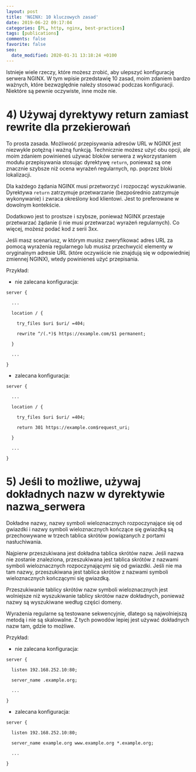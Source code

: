 ```yaml
---
layout: post
title: 'NGINX: 10 kluczowych zasad'
date: 2019-06-22 09:17:04
categories: [PL, http, nginx, best-practices]
tags: [publications]
comments: false
favorite: false
seo:
  date_modified: 2020-01-31 13:18:24 +0100
---
```


Istnieje wiele rzeczy, które możesz zrobić, aby ulepszyć konfigurację serwera NGINX. W tym wpisie przedstawię 10 zasad, moim zdaniem bardzo ważnych, które bezwzględnie należy stosować podczas konfiguracji. Niektóre są pewnie oczywiste, inne może nie.

# 4) Używaj dyrektywy return zamiast rewrite dla przekierowań

To prosta zasada. Możliwość przepisywania adresów URL w NGINX jest niezwykle potężną i ważną funkcją. Technicznie możesz użyć obu opcji, ale moim zdaniem powinieneś używać bloków serwera z wykorzystaniem modułu przepisywania stosując dyrektywę `return`, ponieważ są one znacznie szybsze niż ocena wyrażeń regularnych, np. poprzez bloki lokalizacji.

Dla każdego żądania NGINX musi przetworzyć i rozpocząć wyszukiwanie. Dyrektywa `return` zatrzymuje przetwarzanie (bezpośrednio zatrzymuje wykonywanie) i zwraca określony kod klientowi. Jest to preferowane w dowolnym kontekście.

Dodatkowo jest to prostsze i szybsze, ponieważ NGINX przestaje przetwarzać żądanie (i nie musi przetwarzać wyrażeń regularnych). Co więcej, możesz podać kod z serii 3xx.

Jeśli masz scenariusz, w którym musisz zweryfikować adres URL za pomocą wyrażenia regularnego lub musisz przechwycić elementy w oryginalnym adresie URL (które oczywiście nie znajdują się w odpowiedniej zmiennej NGINX), wtedy powinieneś użyć przepisania.

Przykład:

- nie zalecana konfiguracja:

```nginx
server {

  ...

  location / {

    try_files $uri $uri/ =404;

    rewrite ^/(.*)$ https://example.com/$1 permanent;

  }

  ...

}
```

- zalecana konfiguracja:

```nginx
server {

  ...

  location / {

    try_files $uri $uri/ =404;

    return 301 https://example.com$request_uri;

  }

  ...

}
```

# 5) Jeśli to możliwe, używaj dokładnych nazw w dyrektywie nazwa_serwera

Dokładne nazwy, nazwy symboli wieloznacznych rozpoczynające się od gwiazdki i nazwy symboli wieloznacznych kończące się gwiazdką są przechowywane w trzech tablica skrótów powiązanych z portami nasłuchiwania.

Najpierw przeszukiwana jest dokładna tablica skrótów nazw. Jeśli nazwa nie zostanie znaleziona, przeszukiwana jest tablica skrótów z nazwami symboli wieloznacznych rozpoczynającymi się od gwiazdki. Jeśli nie ma tam nazwy, przeszukiwana jest tablica skrótów z nazwami symboli wieloznacznych kończącymi się gwiazdką.

Przeszukiwanie tablicy skrótów nazw symboli wieloznacznych jest wolniejsze niż wyszukiwanie tablicy skrótów nazw dokładnych, ponieważ nazwy są wyszukiwane według części domeny.

Wyrażenia regularne są testowane sekwencyjnie, dlatego są najwolniejszą metodą i nie są skalowalne. Z tych powodów lepiej jest używać dokładnych nazw tam, gdzie to możliwe.

Przykład:

- nie zalecana konfiguracja:

```nginx
server {

  listen 192.168.252.10:80;

  server_name .example.org;

  ...

}
```

- zalecana konfiguracja:

```nginx
server {

  listen 192.168.252.10:80;

  server_name example.org www.example.org *.example.org;

  ...

}
```
